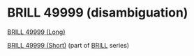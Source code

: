 # BRILL 49999 (disambiguation)

[BRILL 49999 (Long)](BRILL_49999_(Long) "wikilink")

[BRILL 49999 (Short)](BRILL_49999_(Short) "wikilink") (part of [BRILL](BRILL "wikilink") series)

